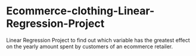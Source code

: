 # Ecommerce-clothing-Linear-Regression-Project
Linear Regression Project to find out which variable has the greatest effect on the yearly amount spent by customers of an ecommerce retailer.